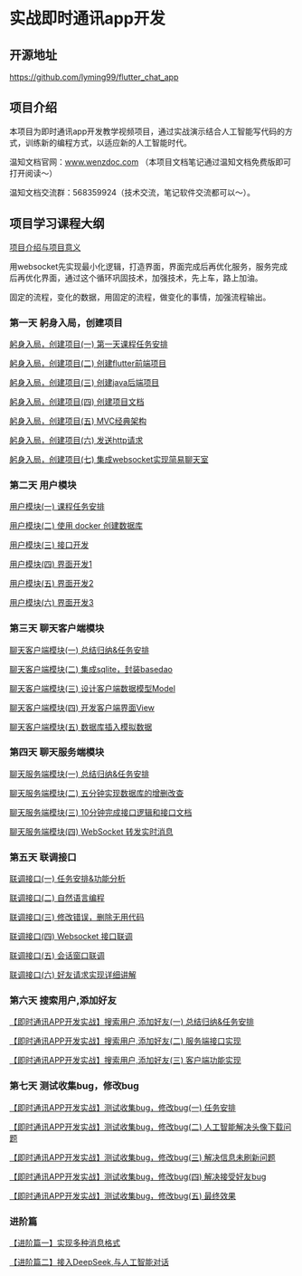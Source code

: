 # 实战即时通讯app开发
## 开源地址
https://github.com/lyming99/flutter_chat_app

## 项目介绍
本项目为即时通讯app开发教学视频项目，通过实战演示结合人工智能写代码的方式，训练新的编程方式，以适应新的人工智能时代。

温知文档官网：www.wenzdoc.com （本项目文档笔记通过温知文档免费版即可打开阅读～）

温知文档交流群：568359924（技术交流，笔记软件交流都可以～）。



## 项目学习课程大纲
[项目介绍与项目意义](https://www.bilibili.com/video/BV1L2NzeCEdZ?vd_source=09e984b9d215841cd344a501edf8c297)

用websocket先实现最小化逻辑，打造界面，界面完成后再优化服务，服务完成后再优化界面，通过这个循环巩固技术，加强技术，先上车，路上加油。

固定的流程，变化的数据，用固定的流程，做变化的事情，加强流程输出。

### 第一天 躬身入局，创建项目
[躬身入局，创建项目(一) 第一天课程任务安排](https://www.bilibili.com/video/BV1cdKGe1Et7)

[躬身入局，创建项目(二) 创建flutter前端项目](https://www.bilibili.com/video/BV15bKGePEuF)

[躬身入局，创建项目(三) 创建java后端项目](https://www.bilibili.com/video/BV1aXK3efEkk)

[躬身入局，创建项目(四) 创建项目文档](https://www.bilibili.com/video/BV1BCKVekEYJ)

[躬身入局，创建项目(五) MVC经典架构](https://www.bilibili.com/video/BV1edKLeGETH)

[躬身入局，创建项目(六) 发送http请求](https://www.bilibili.com/video/BV14uKjeYERQ)

[躬身入局，创建项目(七) 集成websocket实现简易聊天室](https://www.bilibili.com/video/BV1b4KLeAEY4)

### 第二天 用户模块
[用户模块(一) 课程任务安排](https://www.bilibili.com/video/BV1ATKHegEWi)

[用户模块(二) 使用 ](https://www.bilibili.com/video/BV1qdKJeZEzR)[docker 创建数据库](https://www.bilibili.com/video/BV1qdKJeZEzR)

[用户模块(三) 接口开发](https://www.bilibili.com/video/BV1JiKpeuEzP)

[用户模块(四) 界面开发1](https://www.bilibili.com/video/BV1b7KpeHEdc)

[用户模块(五) 界面开发2](https://www.bilibili.com/video/BV1WaKseSEWq)

[用户模块(六) 界面开发3](https://www.bilibili.com/video/BV112KWenEfB)


### 第三天 聊天客户端模块
[聊天客户端模块(一) 总结归纳&任务安排](https://www.bilibili.com/video/BV15gKweiE5Z)

[聊天客户端模块(二) 集成sqlite，封装basedao](https://www.bilibili.com/video/BV1igKPe5EqJ)

[聊天客户端模块(三) 设计客户端数据模型Model](https://www.bilibili.com/video/BV1D4KKe3EVK)

[聊天客户端模块(四) 开发客户端界面View](https://www.bilibili.com/video/BV184KKe3Ejt)

[聊天客户端模块(五) 数据库插入模拟数据](https://www.bilibili.com/video/BV1jjKMedEha)

### 第四天 聊天服务端模块
[聊天服务端模块(一) 总结归纳&任务安排](https://www.bilibili.com/video/BV1iHKgecEAn/?vd_source=09e984b9d215841cd344a501edf8c297)

[聊天服务端模块(二) 五分钟实现数据库的增删改查](https://www.bilibili.com/video/BV1KPANe4EZY?vd_source=09e984b9d215841cd344a501edf8c297)

[聊天服务端模块(三) 10分钟完成接口逻辑和接口文档](https://www.bilibili.com/video/BV1jkAPerEoi?vd_source=09e984b9d215841cd344a501edf8c297)

[聊天服务端模块(四) ](https://www.bilibili.com/video/BV1bpAKeAEEP?vd_source=09e984b9d215841cd344a501edf8c297)[WebSocket 转发实时消息](https://www.bilibili.com/video/BV1bpAKeAEEP?vd_source=09e984b9d215841cd344a501edf8c297)

### 第五天 联调接口
[联调接口(一) 任务安排&功能分析](https://www.bilibili.com/video/BV1TJAVeEE7z/?vd_source=09e984b9d215841cd344a501edf8c297)

[联调接口(二) 自然语言编程](https://www.bilibili.com/video/BV1KJAVeEEyZ?vd_source=09e984b9d215841cd344a501edf8c297)

[联调接口(三) 修改错误，删除无用代码](https://www.bilibili.com/video/BV147AVeSEZd?vd_source=09e984b9d215841cd344a501edf8c297)

[联调接口(四) ](https://www.bilibili.com/video/BV1bvAGeEEk7?vd_source=09e984b9d215841cd344a501edf8c297)[Websocket 接口联调](https://www.bilibili.com/video/BV1bvAGeEEk7?vd_source=09e984b9d215841cd344a501edf8c297)

[联调接口(五) 会话窗口联调](https://www.bilibili.com/video/BV13VALecEiC?vd_source=09e984b9d215841cd344a501edf8c297)

[联调接口(六) 好友请求实现详细讲解](https://www.bilibili.com/video/BV1qpA5eNEne?vd_source=09e984b9d215841cd344a501edf8c297)

### 第六天 搜索用户,添加好友
[【即时通讯APP开发实战】搜索用户,添加好友(一) 总结归纳&任务安排](https://www.bilibili.com/video/BV1UJwXeoEKF)

[【即时通讯APP开发实战】搜索用户,添加好友(二) 服务端接口实现](https://www.bilibili.com/video/BV17wwXegEzs)

[【即时通讯APP开发实战】搜索用户,添加好友(三) 客户端功能实现](https://www.bilibili.com/video/BV12twReFE1Y)

### 第七天 测试收集bug，修改bug
[【即时通讯APP开发实战】测试收集bug，修改bug(一) 任务安排](https://www.bilibili.com/video/BV1ztAaeREHz)

[【即时通讯APP开发实战】测试收集bug，修改bug(二) 人工智能解决头像下载问题](https://www.bilibili.com/video/BV1z8AaeWEHS)

[【即时通讯APP开发实战】测试收集bug，修改bug(三) 解决信息未刷新问题](https://www.bilibili.com/video/BV1WnAae8Etd)

[【即时通讯APP开发实战】测试收集bug，修改bug(四) 解决接受好友bug](https://www.bilibili.com/video/BV1awAaekEqF)

[【即时通讯APP开发实战】测试收集bug，修改bug(五) 最终效果](https://www.bilibili.com/video/BV19ZAheLERa)

### 进阶篇
[【进阶篇一】实现多种消息格式](https://www.bilibili.com/video/BV1hjABe4EAz)

[【进阶篇二】接入DeepSeek,与人工智能对话](https://www.bilibili.com/video/BV1KeAJeAE6C)

